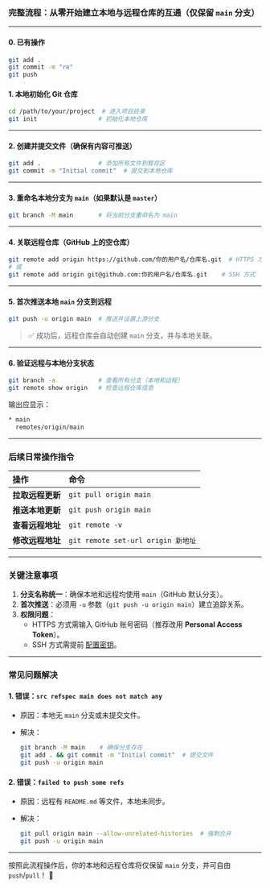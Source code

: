### **完整流程：从零开始建立本地与远程仓库的互通（仅保留 `main` 分支）**

------

#### 0. 已有操作

```bash
git add .
git commit -m "re"
git push
```



#### **1. 本地初始化 Git 仓库**

```bash
cd /path/to/your/project  # 进入项目目录
git init                 # 初始化本地仓库
```

------

#### **2. 创建并提交文件（确保有内容可推送）**

```bash
git add .                # 添加所有文件到暂存区
git commit -m "Initial commit"  # 提交到本地仓库
```

------

#### **3. 重命名本地分支为 `main`（如果默认是 `master`）**

```bash
git branch -M main       # 将当前分支重命名为 main
```

------

#### **4. 关联远程仓库（GitHub 上的空仓库）**

```bash
git remote add origin https://github.com/你的用户名/仓库名.git  # HTTPS 方式
# 或
git remote add origin git@github.com:你的用户名/仓库名.git    # SSH 方式
```

------

#### **5. 首次推送本地 `main` 分支到远程**

```bash
git push -u origin main  # 推送并设置上游分支
```

> ✅ 成功后，远程仓库会自动创建 `main` 分支，并与本地关联。

------

#### **6. 验证远程与本地分支状态**

```bash
git branch -a            # 查看所有分支（本地和远程）
git remote show origin   # 检查远程仓库信息
```

输出应显示：

```bash
* main
  remotes/origin/main
```

------

### **后续日常操作指令**

| 操作             | 命令                               |
| :--------------- | :--------------------------------- |
| **拉取远程更新** | `git pull origin main`             |
| **推送本地更新** | `git push origin main`             |
| **查看远程地址** | `git remote -v`                    |
| **修改远程地址** | `git remote set-url origin 新地址` |

------

### **关键注意事项**

1. **分支名称统一**：确保本地和远程均使用 `main`（GitHub 默认分支）。
2. **首次推送**：必须用 `-u` 参数（`git push -u origin main`）建立追踪关系。
3. **权限问题**：
   - HTTPS 方式需输入 GitHub 账号密码（推荐改用 **Personal Access Token**）。
   - SSH 方式需提前 [配置密钥](https://docs.github.com/en/authentication/connecting-to-github-with-ssh)。

------

### **常见问题解决**

#### **1. 错误：`src refspec main does not match any`**

- 原因：本地无 `main` 分支或未提交文件。

- 解决：

  ```bash
  git branch -M main    # 确保分支存在
  git add . && git commit -m "Initial commit"  # 提交文件
  git push -u origin main
  ```

#### **2. 错误：`failed to push some refs`**

- 原因：远程有 `README.md` 等文件，本地未同步。

- 解决：

  ```bash
  git pull origin main --allow-unrelated-histories  # 强制合并
  git push -u origin main
  ```

------

按照此流程操作后，你的本地和远程仓库将仅保留 `main` 分支，并可自由 `push`/`pull`！ 🌟